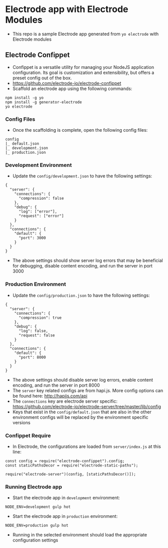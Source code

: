# Electrode app with Electrode Modules
- This repo is a sample Electrode app generated from `yo electrode` with Electrode modules

## Electrode Confippet
- Confippet is a versatile utility for managing your NodeJS application configuration. Its goal is customization and extensibility, but offers a preset config out of the box.
- https://github.com/electrode-io/electrode-confippet
- Scaffold an electrode app using the following commands: 

```
npm install -g yo
npm install -g generator-electrode
yo electrode
```

### Config Files
- Once the scaffolding is complete, open the following config files: 

```
config
|_ default.json
|_ development.json
|_ production.json
```

### Development Environment
- Update the `config/development.json` to have the following settings: 

```
{
  "server": {
    "connections": {
      "compression": false
    },
    "debug": {
      "log": ["error"],
      "request": ["error"]
    }
  },
  "connections": {
    "default": {
      "port": 3000
    }
  }
}
```

- The above settings should show server log errors that may be beneficial for debugging, disable content encoding, and run the server in port 3000

### Production Environment
- Update the `config/production.json` to have the following settings: 

```
{
  "server": {
    "connections": {
      "compression": true
    },
    "debug": {
      "log": false,
      "request": false
    }
  },
  "connections": {
    "default": {
      "port": 8000
    }
  }
}
```

- The above settings should disable server log errors, enable content encoding, and run the server in port 8000
- The `server` key related configs are from hapi.js. More config options can be found here: http://hapijs.com/api
- The `connections` key are electrode server specific: https://github.com/electrode-io/electrode-server/tree/master/lib/config
- Keys that exist in the `config/default.json` that are also in the other environment configs will be replaced by the environment specific versions

### Confippet Require
- In Electrode, the configurations are loaded from `server/index.js` at this line: 

```
const config = require("electrode-confippet").config;
const staticPathsDecor = require("electrode-static-paths");

require("electrode-server")(config, [staticPathsDecor()]);
```

### Running Electrode app
- Start the electrode app in `development` environment: 

```
NODE_ENV=development gulp hot
```

- Start the electrode app in `production` environment: 

```
NODE_ENV=production gulp hot
```

- Running in the selected environment should load the appropriate configuration settings
